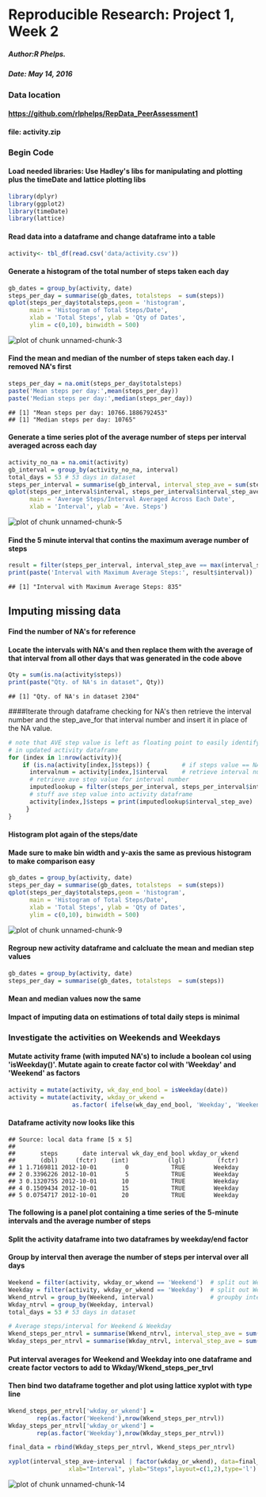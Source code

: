 Reproducible Research: Project 1, Week 2
===========================================================
##### Author:R Phelps.
##### Date:  May 14, 2016  

### Data location
#### https://github.com/rlphelps/RepData_PeerAssessment1
#### file: activity.zip

### Begin Code
#### Load needed libraries: Use Hadley's libs for manipulating and plotting plus the timeDate and lattice plotting libs

```r
library(dplyr)
library(ggplot2)
library(timeDate)
library(lattice)
```

#### Read data into a dataframe and change dataframe into a table

```r
activity<- tbl_df(read.csv('data/activity.csv'))
```
#### Generate a histogram of the total number of steps taken each day

```r
gb_dates = group_by(activity, date)
steps_per_day = summarise(gb_dates, totalsteps  = sum(steps))
qplot(steps_per_day$totalsteps,geom = 'histogram', 
      main = 'Histogram of Total Steps/Date', 
      xlab = 'Total Steps', ylab = 'Qty of Dates',
      ylim = c(0,10), binwidth = 500)
```

![plot of chunk unnamed-chunk-3](figure/unnamed-chunk-3-1.png)

#### Find the mean and median of the number of steps taken each day. I removed NA's first

```r
steps_per_day = na.omit(steps_per_day$totalsteps)
paste('Mean steps per day:',mean(steps_per_day))
paste('Median steps per day:',median(steps_per_day))
```

```
## [1] "Mean steps per day: 10766.1886792453"
## [1] "Median steps per day: 10765"
```
#### Generate a time series plot of the average number of steps per interval averaged across each day


```r
activity_no_na = na.omit(activity)
gb_interval = group_by(activity_no_na, interval)
total_days = 53 # 53 days in dataset
steps_per_interval = summarise(gb_interval, interval_step_ave = sum(steps)/total_days)
qplot(steps_per_interval$interval, steps_per_interval$interval_step_ave, geom = 'line',
      main = 'Average Steps/Interval Averaged Across Each Date',
      xlab = 'Interval', ylab = 'Ave. Steps')
```

![plot of chunk unnamed-chunk-5](figure/unnamed-chunk-5-1.png)

#### Find the 5 minute interval that contins the maximum average number of steps


```r
result = filter(steps_per_interval, interval_step_ave == max(interval_step_ave))
print(paste('Interval with Maximum Average Steps:', result$interval))
```

```
## [1] "Interval with Maximum Average Steps: 835"
```

## Imputing missing data
#### Find the number of NA's for reference
#### Locate the intervals with NA's and then replace them with the average of that interval from all other days that was generated in the code above

```r
Qty = sum(is.na(activity$steps))
print(paste("Qty. of NA's in dataset", Qty))
```

```
## [1] "Qty. of NA's in dataset 2304"
```

####Iterate through dataframe checking for NA's then retrieve the interval number and the step_ave_for that interval number and insert it in place of the NA value.


```r
# note that AVE step value is left as floating point to easily identify it 
# in updated activity dataframe
for (index in 1:nrow(activity)){ 
    if (is.na(activity[index,]$steps)) {         # if steps value == NA 
      intervalnum = activity[index,]$interval    # retrieve interval number 
      # retrieve ave step value for interval number
      imputedlookup = filter(steps_per_interval, steps_per_interval$interval == intervalnum)
      # stuff ave step value into activity dataframe
      activity[index,]$steps = print(imputedlookup$interval_step_ave)
     }
}
```
#### Histogram plot again of the steps/date
#### Made sure to make bin width and y-axis the same as previous histogram to make comparison easy


```r
gb_dates = group_by(activity, date)
steps_per_day = summarise(gb_dates, totalsteps  = sum(steps))
qplot(steps_per_day$totalsteps,geom = 'histogram', 
      main = 'Histogram of Total Steps/Date', 
      xlab = 'Total Steps', ylab = 'Qty of Dates',
      ylim = c(0,10), binwidth = 500)
```

![plot of chunk unnamed-chunk-9](figure/unnamed-chunk-9-1.png)

#### Regroup new activity dataframe and calcluate the mean and median step values

```r
gb_dates = group_by(activity, date)
steps_per_day = summarise(gb_dates, totalsteps  = sum(steps))
```
#### Mean and median values now the same
#### Impact of imputing data on estimations of total daily steps is minimal

### Investigate the activities on Weekends and Weekdays
#### Mutate activity frame (with imputed NA's) to include a boolean col using 'isWeekday()'. Mutate again to create factor col with 'Weekday' and 'Weekend' as factors

```r
activity = mutate(activity, wk_day_end_bool = isWeekday(date))
activity = mutate(activity, wkday_or_wkend = 
                  as.factor( ifelse(wk_day_end_bool, 'Weekday', 'Weekend')))
```
#### Dataframe activity now looks like this

```
## Source: local data frame [5 x 5]
## 
##       steps       date interval wk_day_end_bool wkday_or_wkend
##       (dbl)     (fctr)    (int)           (lgl)         (fctr)
## 1 1.7169811 2012-10-01        0            TRUE        Weekday
## 2 0.3396226 2012-10-01        5            TRUE        Weekday
## 3 0.1320755 2012-10-01       10            TRUE        Weekday
## 4 0.1509434 2012-10-01       15            TRUE        Weekday
## 5 0.0754717 2012-10-01       20            TRUE        Weekday
```

#### The following is a panel plot containing a time series of the 5-minute intervals and the average number of steps
#### Split the activity dataframe into two dataframes by weekday/end factor
#### Group by interval then average the number of steps per interval over all days

```r
Weekend = filter(activity, wkday_or_wkend == 'Weekend')  # split out Weekend data
Weekday = filter(activity, wkday_or_wkend == 'Weekday')  # split out Weekday data
Wkend_ntrvl = group_by(Weekend, interval)                # groupby intervals
Wkday_ntrvl = group_by(Weekday, interval)
total_days = 53 # 53 days in dataset

# Average steps/interval for Weekend & Weekday
Wkend_steps_per_ntrvl = summarise(Wkend_ntrvl, interval_step_ave = sum(steps)/total_days)
Wkday_steps_per_ntrvl = summarise(Wkday_ntrvl, interval_step_ave = sum(steps)/total_days)
```

#### Put interval averages for Weekend and Weekday into one dataframe and  create factor vectors to add to Wkday/Wkend_steps_per_trvl
#### Then bind two dataframe together and plot using lattice xyplot with type line

```r
Wkend_steps_per_ntrvl['wkday_or_wkend'] = 
        rep(as.factor('Weekend'),nrow(Wkend_steps_per_ntrvl))
Wkday_steps_per_ntrvl['wkday_or_wkend'] = 
        rep(as.factor('Weekday'),nrow(Wkday_steps_per_ntrvl))

final_data = rbind(Wkday_steps_per_ntrvl, Wkend_steps_per_ntrvl)

xyplot(interval_step_ave~interval | factor(wkday_or_wkend), data=final_data,
                 xlab="Interval", ylab="Steps",layout=c(1,2),type='l')
```

![plot of chunk unnamed-chunk-14](figure/unnamed-chunk-14-1.png)






